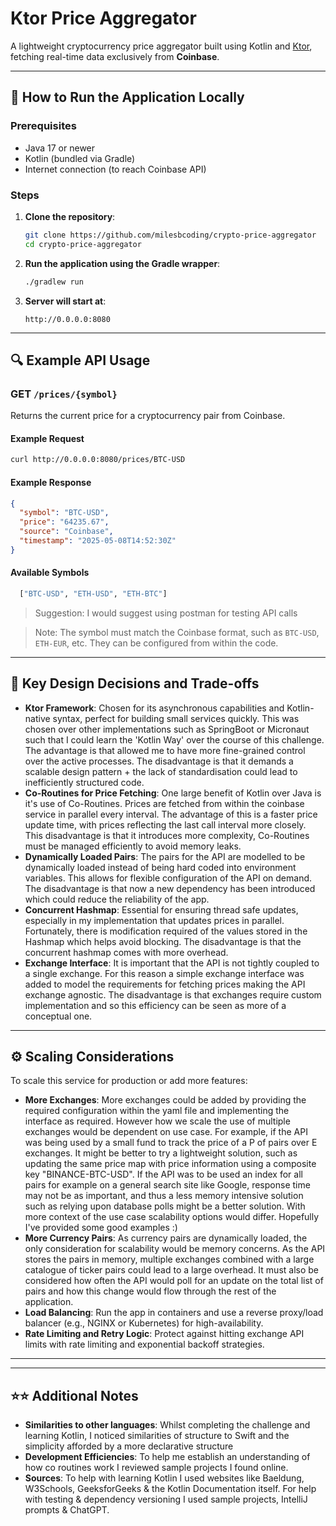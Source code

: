 # Ktor Price Aggregator

A lightweight cryptocurrency price aggregator built using Kotlin and [Ktor](https://ktor.io/), fetching real-time data exclusively from **Coinbase**.

---

## 🚀 How to Run the Application Locally

### Prerequisites
- Java 17 or newer
- Kotlin (bundled via Gradle)
- Internet connection (to reach Coinbase API)

### Steps

1. **Clone the repository**:
   ```bash
   git clone https://github.com/milesbcoding/crypto-price-aggregator
   cd crypto-price-aggregator
   ```

2. **Run the application using the Gradle wrapper**:
   ```bash
   ./gradlew run
   ```

3. **Server will start at**:
   ```
   http://0.0.0.0:8080
   ```

---

## 🔍 Example API Usage

### GET `/prices/{symbol}`

Returns the current price for a cryptocurrency pair from Coinbase.

#### Example Request
```bash
curl http://0.0.0.0:8080/prices/BTC-USD
```

#### Example Response
```json
{
  "symbol": "BTC-USD",
  "price": "64235.67",
  "source": "Coinbase",
  "timestamp": "2025-05-08T14:52:30Z"
}
```

#### Available Symbols
```bash
  ["BTC-USD", "ETH-USD", "ETH-BTC"]
```
> Suggestion: I would suggest using postman for testing API calls


> Note: The symbol must match the Coinbase format, such as `BTC-USD`, `ETH-EUR`, etc. They can be configured from within the code. 

---

## 🧠 Key Design Decisions and Trade-offs

- **Ktor Framework**: Chosen for its asynchronous capabilities and Kotlin-native syntax, perfect for building small services quickly. This was chosen over other implementations such as SpringBoot or Micronaut such that I could learn the 'Kotlin Way' over the course of this challenge. The advantage is that allowed me to have more fine-grained control over the active processes. The disadvantage is that it demands a scalable design pattern + the lack of standardisation could lead to inefficiently structured code.
- **Co-Routines for Price Fetching**: One large benefit of Kotlin over Java is it's use of Co-Routines. Prices are fetched from within the coinbase service in parallel every interval. The advantage of this is a faster price update time, with prices reflecting the last call interval more closely. This disadvantage is that it introduces more complexity, Co-Routines must be managed efficiently to avoid memory leaks.
- **Dynamically Loaded Pairs**: The pairs for the API are modelled to be dynamically loaded instead of being hard coded into environment variables. This allows for flexible configuration of the API on demand. The disadvantage is that now a new dependency has been introduced which could reduce the reliability of the app.
- **Concurrent Hashmap**: Essential for ensuring thread safe updates, especially in my implementation that updates prices in parallel. Fortunately, there is modification required of the values stored in the Hashmap which helps avoid blocking. The disadvantage is that the concurrent hashmap comes with more overhead.
- **Exchange Interface**: It is important that the API is not tightly coupled to a single exchange. For this reason a simple exchange interface was added to model the requirements for fetching prices making the API exchange agnostic. The disadvantage is that exchanges require custom implementation and so this efficiency can be seen as more of a conceptual one.

---

## ⚙️ Scaling Considerations

To scale this service for production or add more features:

- **More Exchanges**: More exchanges could be added by providing the required configuration within the yaml file and implementing the interface as required. However how we scale the use of multiple exchanges would be dependent on use case. For example, if the API was being used by a small fund to track the price of a P of pairs over E exchanges. It might be better to try a lightweight solution, such as updating the same price map with price information using a composite key "BINANCE-BTC-USD". If the API was to be used an index for all pairs for example on a general search site like Google, response time may not be as important, and thus a less memory intensive solution such as relying upon database polls might be a better solution. With more context of the use case scalability options would differ. Hopefully I've provided some good examples :)
- **More Currency Pairs**: As currency pairs are dynamically loaded, the only consideration for scalability would be memory concerns. As the API stores the pairs in memory, multiple exchanges combined with a large catalogue of ticker pairs could lead to a large overhead. It must also be considered how often the API would poll for an update on the total list of pairs and how this change would flow through the rest of the application.
- **Load Balancing**: Run the app in containers and use a reverse proxy/load balancer (e.g., NGINX or Kubernetes) for high-availability.
- **Rate Limiting and Retry Logic**: Protect against hitting exchange API limits with rate limiting and exponential backoff strategies.

---

---

## ⭐️⭐️ Additional Notes

- **Similarities to other languages**: Whilst completing the challenge and learning Kotlin, I noticed similarities of structure to Swift and the simplicity afforded by a more declarative structure
- **Development Efficiencies**: To help me establish an understanding of how co routines work I reviewed sample projects I found online.
- **Sources**: To help with learning Kotlin I used websites like Baeldung, W3Schools, GeeksforGeeks & the Kotlin Documentation itself. For help with testing & dependency versioning I used sample projects, IntelliJ prompts & ChatGPT.